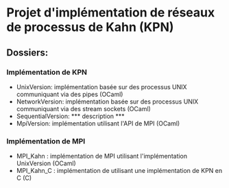 # Projet d'implémentation de réseaux de processus de Kahn (KPN)

## Dossiers:
### Implémentation de KPN
- UnixVersion: implémentation basée sur des processus UNIX communiquant via des pipes (OCaml)
- NetworkVersion: implémentation basée sur des processus UNIX communiquant via des stream sockets (OCaml)
- SequentialVersion: *** description ***
- MpiVersion: implémentation utilisant l'API de MPI (OCaml)
### Implémentation de MPI
- MPI_Kahn : implémentation de MPI utilisant l'implémentation UnixVersion (OCaml)
- MPI_Kahn_C : implémentation de utilisant une implémentation de KPN en C (C)

